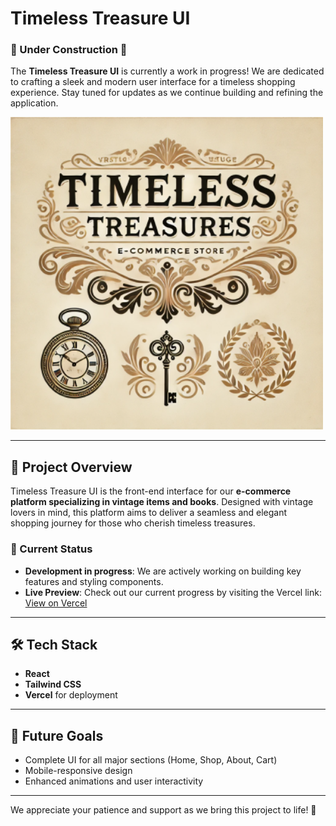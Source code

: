 # Timeless Treasure UI

### 🚧 Under Construction 🚧
The **Timeless Treasure UI** is currently a work in progress! We are dedicated to crafting a sleek and modern user interface for a timeless shopping experience. Stay tuned for updates as we continue building and refining the application.

<img src="intro.png" alt="Timeless Treasure UI Screenshot" width="500" />

---

## 📌 Project Overview
Timeless Treasure UI is the front-end interface for our **e-commerce platform specializing in vintage items and books**. Designed with vintage lovers in mind, this platform aims to deliver a seamless and elegant shopping journey for those who cherish timeless treasures.

### 🌟 Current Status
- **Development in progress**: We are actively working on building key features and styling components.
- **Live Preview**: Check out our current progress by visiting the Vercel link:
  [View on Vercel](https://timeless-treasures-ui.vercel.app/)

---

## 🛠️ Tech Stack
- **React**
- **Tailwind CSS**
- **Vercel** for deployment

---

## 🚀 Future Goals
- Complete UI for all major sections (Home, Shop, About, Cart)
- Mobile-responsive design
- Enhanced animations and user interactivity

---

We appreciate your patience and support as we bring this project to life! 💎
